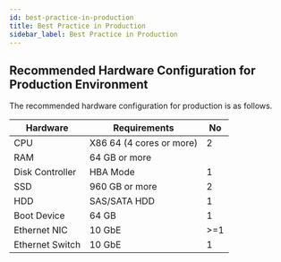 ```yaml
---
id: best-practice-in-production
title: Best Practice in Production
sidebar_label: Best Practice in Production
---
```


## Recommended Hardware Configuration for Production Environment

The recommended hardware configuration for production is as follows.

| Hardware        | Requirements             | No   |
| --------------- | ------------------------ | ---- |
| CPU             | X86 64 (4 cores or more) | 2    |
| RAM             | 64 GB or more            |      |
| Disk Controller | HBA Mode                 | 1    |
| SSD             | 960 GB or more           | 2    |
| HDD             | SAS/SATA HDD             | 1    |
| Boot Device     | 64 GB                    | 1    |
| Ethernet NIC    | 10 GbE                   | \>=1 |
| Ethernet Switch | 10 GbE                   | 1    |

####
